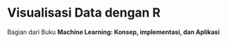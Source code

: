 # Visualisasi Data dengan R
Bagian dari Buku **Machine Learning: Konsep, implementasi, dan Aplikasi**

